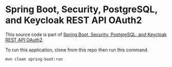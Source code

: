 # Spring Boot, Security, PostgreSQL, and Keycloak REST API OAuth2

This source code is part of [Spring Boot, Security, PostgreSQL, and Keycloak REST API OAuth2]().

To run this application, clone from this repo then run this command.

`mvn clean spring-boot:run`